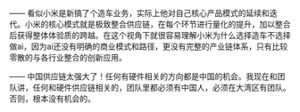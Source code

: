 ——
看似小米是新搞了个造车业务，实际上他对自己核心产品模式的延续和迭代。小米的核心模式就是极致整合供应链，在每个环节进行量化的提升，加以整合后获得整体体验质的跨越。在这个视角下就很容易理解小米为什么选择造车不选择做ai，因为ai还没有明确的商业模式和路径，更没有完整的产业链体系，只有比较零散的与各行业整合的创新应用。

——
中国供应链太强大了！任何有硬件相关的方向都是中国的机会。我现在和团队讲，任何和硬件供应链相关的，团队里都必须有中国人，必须在大湾区有团队。否则，根本没有机会的。
